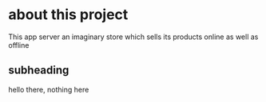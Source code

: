 # about this project
This app server an imaginary store which sells its products online as well as offline

## subheading
hello there, nothing here